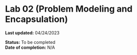 # Lab 02 (Problem Modeling and Encapsulation)
<b>Last updated:</b> 04/24/2023  

<b>Status:</b> To be completed  
<b>Date of completion:</b> N/A
